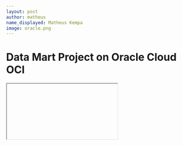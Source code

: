 ```yaml
---
layout: post
author: matheus
name_displayed: Matheus Kempa
image: oracle.png
---
```


# Data Mart Project on Oracle Cloud OCI


<iframe> <oracle-dv project-path="/@Catalog/users/matheuskempa@hotmail.com/Dashboard FuteLab" active-page="insight" active-tab-id="snapshot!canvas!1"> </iframe>